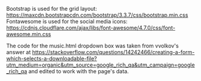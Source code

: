 Bootstrap is used for the grid layout: https://maxcdn.bootstrapcdn.com/bootstrap/3.3.7/css/bootstrap.min.css
Fontawesome is used for the social media icons: https://cdnjs.cloudflare.com/ajax/libs/font-awesome/4.7.0/css/font-awesome.min.css

The code for the music.html dropdown box was taken from vvolkov's answer at https://stackoverflow.com/questions/14242466/creating-a-form-which-selects-a-downloadable-file?utm_medium=organic&utm_source=google_rich_qa&utm_campaign=google_rich_qa
and edited to work with the page's data.

